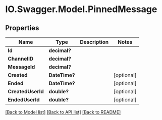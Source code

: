 # IO.Swagger.Model.PinnedMessage
## Properties

Name | Type | Description | Notes
------------ | ------------- | ------------- | -------------
**Id** | **decimal?** |  | 
**ChannelID** | **decimal?** |  | 
**MessageId** | **decimal?** |  | 
**Created** | **DateTime?** |  | [optional] 
**Ended** | **DateTime?** |  | [optional] 
**CreatedUserId** | **double?** |  | [optional] 
**EndedUserId** | **double?** |  | [optional] 

[[Back to Model list]](../README.md#documentation-for-models) [[Back to API list]](../README.md#documentation-for-api-endpoints) [[Back to README]](../README.md)

